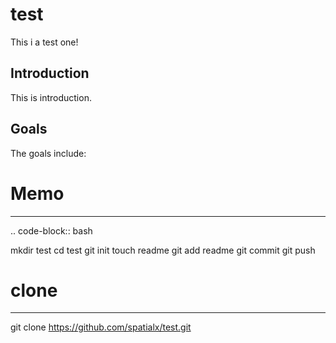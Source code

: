 test
====

This i a test one!

Introduction
------------

This is introduction.

Goals
-----

The goals include:

# Memo
-------
.. code-block:: bash

mkdir test
cd test
git init 
touch readme
git add readme
git commit
git push

# clone
--------
git clone https://github.com/spatialx/test.git

